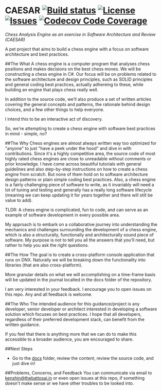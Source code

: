 # CAESAR [![Build status](https://ci.appveyor.com/api/projects/status/yxfloeucyihc1xld?svg=true)](https://ci.appveyor.com/project/kenshinthebattosai/caesar) [![License](https://img.shields.io/github/license/kenshinthebattosai/caesar.svg)](https://img.shields.io/github/license/kenshinthebattosai/caesar.svg) [![Issues](https://img.shields.io/github/issues-raw/kenshinthebattosai/caesar.svg)](issues) [![Codecov Code Coverage](https://img.shields.io/codecov/c/github/kenshinthebattosai/caesar.svg)](https://codecov.io/github/kenshinthebattosai/CAESAR)

*Chess Analysis Engine as an exercise in Software Architecture and Review (CAESAR)*

A pet project that aims to build a chess engine with a focus on software architecture and best
practices.


##The What
A chess engine is a computer program that analyses chess positions and makes decisions on the
best chess moves. We will be constructing a chess engine in C#. Our focus will be on problems
related to the software architecture and design principles, such as SOLID principles and
general coding best practices, actually adhereing to these, while building an engine that plays
chess really well.

In addition to the source code, we'll also produce a set of written articles covering the general
concepts and patterns, the rationale behind design choices, and a few other things to help
everyone.

I intend this to be an interactive act of discovery.

So, we're attempting to create a chess engine with software best practices in mind - simple, no?

##The Why
Chess engines are almost always written way too optimized for "anyone" to just "have a peek under
the hood" and dive in with contributions. Since it's a highly competitive area, the source code
of most highly rated chess engines are close to unreadable without comments or prior knowledge.
I have come across beautiful tutorials with general guidelines and also step-by-step instructions
on how to create a chess engine from scratch. But none of them hold on to software architecture
design patterns or plain simple coding best practices. Also, a chess engine is a fairly
challenging piece of software to write, as it invariably will need a lot of tuning and testing
and generally has a really long software lifecycle (meaning we can keep updating it for years
together and there will still be value to add).

TLDR: A chess engine is complicated, fun to code, and can serve as an example of software
development in every possible area.

My approach is to embark on a collaborative journey into understanding the mechanics and
challenges surrounding the development of a chess engine, which is also a structurally,
functionally and architecturally sound piece of software. My purpose is not to tell you all
the answers that you'll need, but rather to help you ask the right questions.

##The How
The goal is to create a cross-platform console application that runs on DNX. Naturally we will
be breaking down the functionality into libraries (that are also cross-platform).

More granular details on what we will accomplishing on a time-frame basis will be updated in
the journal localted in the docs folder of the repository.

I am very interested in your feedback. I encourage you to open issues on this repo. Any and all
feedback is welcome.

##The Who
The intended audience for this guidance/project is any developer, senior developer or architect
interested in developing a software solution which focuses on best practices. I hope that all
developers, regardless of their preferred development stack, can benefit from the written
guidance.

If you feel that there is anything more that we can do to make this accessible to a broader
audience, you are encouraged to share.

##Next Steps
* Go to the [docs](docs) folder, review the content, review the source code, and just dive in!

##Problems, Concerns, and Feedback
You can communicate via email to kenshin@thebattosai.in or even open issues at this repo, if
something doesn't make sense or we have other troubles to be looked into.
